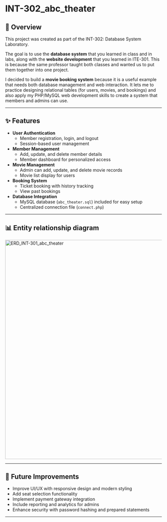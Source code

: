 # INT-302_abc_theater

## 📖 Overview
This project was created as part of the INT-302: Database System Laboratory.  

The goal is to use the **database system** that you learned in class and in labs, along with the **website development** that you learned in ITE-301. This is because the same professor taught both classes and wanted us to put them together into one project.  

I decided to build a **movie booking system** because it is a useful example that needs both database management and web interaction.  It lets me to practice designing relational tables (for users, movies, and bookings) and also apply my PHP/MySQL web development skills to create a system that members and admins can use.

---

## ✨ Features
- **User Authentication**
  - Member registration, login, and logout
  - Session-based user management
- **Member Management**
  - Add, update, and delete member details
  - Member dashboard for personalized access
- **Movie Management**
  - Admin can add, update, and delete movie records
  - Movie list display for users
- **Booking System**
  - Ticket booking with history tracking
  - View past bookings
- **Database Integration**
  - MySQL database (`abc_theater.sql`) included for easy setup
  - Centralized connection file (`connect.php`)

---

## 📊 Entity relationship diagram
<img width="1885" height="704" alt="ERD_INT-301_abc_theater" src="https://github.com/user-attachments/assets/49d09f58-9d52-4c41-8a64-dddf9a7a592e" />

---

## 🚀 Future Improvements
- Improve UI/UX with responsive design and modern styling  
- Add seat selection functionality  
- Implement payment gateway integration  
- Include reporting and analytics for admins  
- Enhance security with password hashing and prepared statements  

---
